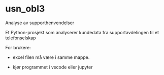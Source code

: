 # usn_obl3

Analyse av supporthenvendelser

Et Python-prosjekt som analyserer kundedata fra supportavdelingen til et telefonselskap

For brukere:

* excel filen må være i samme mappe.

* kjør programmet i vscode eller jupyter
